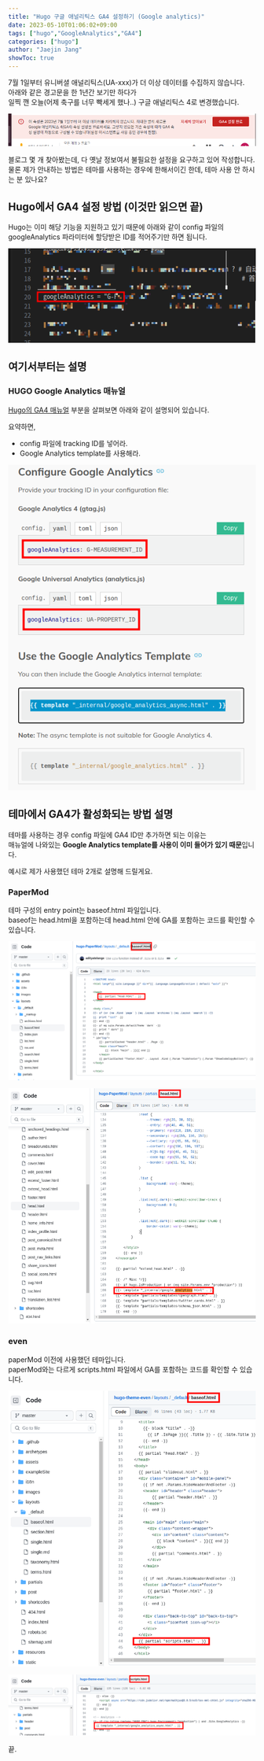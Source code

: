 ```yaml
---
title: "Hugo 구글 애널리틱스 GA4 설정하기 (Google analytics)"
date: 2023-05-10T01:06:02+09:00
tags: ["hugo","GoogleAnalytics","GA4"]
categories: ["hugo"]
author: "Jaejin Jang"
showToc: true
---
```


7월 1일부터 유니버셜 애널리틱스(UA-xxx)가 더 이상 데이터를 수집하지 않습니다.  
아래와 같은 경고문을 한 1년간 보기만 하다가  
일찍 깬 오늘(어제 축구를 너무 빡세게 했나..) 구글 애널리틱스 4로 변경했습니다.

![유니버셜 애널리틱스](/UA_xxx.png "유니버셜 애널리틱스")

블로그 몇 개 찾아봤는데, 다 옛날 정보여서 불필요한 설정을 요구하고 있어 작성합니다.
물론 제가 안내하는 방법은 테마를 사용하는 경우에 한해서이긴 한데, 테마 사용 안 하시는 분 있나요?

## Hugo에서 GA4 설정 방법 (이것만 읽으면 끝)

Hugo는 이미 해당 기능을 지원하고 있기 때문에 아래와 같이 config 파일의 googleAnalytics
파라미터에 할당받은 ID를 적어주기만 하면 됩니다.

![config 설정 예시](/hugo_GA_ex.png "config 설정 예시")

## 여기서부터는 설명

### HUGO Google Analytics 매뉴얼

[Hugo의 GA4 매뉴얼](https://gohugo.io/templates/internal/) 부분을 살펴보면 아래와 같이 설명되어 있습니다.

요약하면,  
- config 파일에 tracking ID를 넣어라.  
- Google Analytics template를 사용해라.

![Hugo GA](/hugo_GA_docs.png "Hugo GA docs")

## 테마에서 GA4가 활성화되는 방법 설명

테마를 사용하는 경우 config 파일에 GA4 ID만 추가하면 되는 이유는  
매뉴얼에 나와있는 **Google Analytics template를 사용이 이미 들어가 있기 때문**입니다.

예시로 제가 사용했던 테마 2개로 설명해 드릴게요.

### PaperMod

테마 구성의 entry point는 baseof.html 파일입니다.  
baseof는 head.html을 포함하는데 head.html 안에 GA를 포함하는 코드를 확인할 수 있습니다.

![](/paperMod_2.png)

![](/paperMod_1.png)

### even

paperMod 이전에 사용했던 테마입니다.  
paperMod와는 다르게 scripts.html 파일에서 GA를 포함하는 코드를 확인할 수 있습니다.

![](/even_1.png)

![](/even_2.png)

끝.